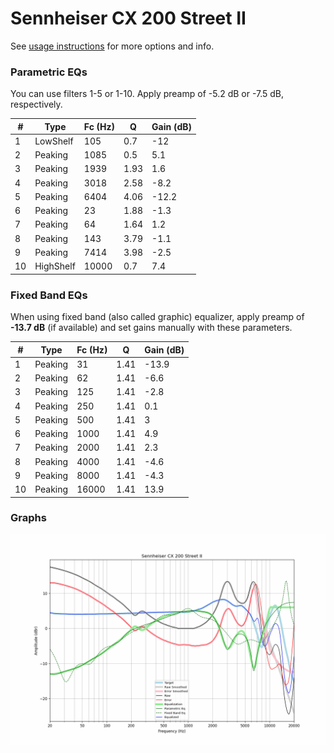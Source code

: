 # Sennheiser CX 200 Street II
See [usage instructions](https://github.com/jaakkopasanen/AutoEq#usage) for more options and info.

### Parametric EQs
You can use filters 1-5 or 1-10. Apply preamp of -5.2 dB or -7.5 dB, respectively.

|   # | Type      |   Fc (Hz) |    Q |   Gain (dB) |
|-----|-----------|-----------|------|-------------|
|   1 | LowShelf  |       105 | 0.7  |       -12   |
|   2 | Peaking   |      1085 | 0.5  |         5.1 |
|   3 | Peaking   |      1939 | 1.93 |         1.6 |
|   4 | Peaking   |      3018 | 2.58 |        -8.2 |
|   5 | Peaking   |      6404 | 4.06 |       -12.2 |
|   6 | Peaking   |        23 | 1.88 |        -1.3 |
|   7 | Peaking   |        64 | 1.64 |         1.2 |
|   8 | Peaking   |       143 | 3.79 |        -1.1 |
|   9 | Peaking   |      7414 | 3.98 |        -2.5 |
|  10 | HighShelf |     10000 | 0.7  |         7.4 |

### Fixed Band EQs
When using fixed band (also called graphic) equalizer, apply preamp of **-13.7 dB** (if available) and set gains manually with these parameters.

|   # | Type    |   Fc (Hz) |    Q |   Gain (dB) |
|-----|---------|-----------|------|-------------|
|   1 | Peaking |        31 | 1.41 |       -13.9 |
|   2 | Peaking |        62 | 1.41 |        -6.6 |
|   3 | Peaking |       125 | 1.41 |        -2.8 |
|   4 | Peaking |       250 | 1.41 |         0.1 |
|   5 | Peaking |       500 | 1.41 |         3   |
|   6 | Peaking |      1000 | 1.41 |         4.9 |
|   7 | Peaking |      2000 | 1.41 |         2.3 |
|   8 | Peaking |      4000 | 1.41 |        -4.6 |
|   9 | Peaking |      8000 | 1.41 |        -4.3 |
|  10 | Peaking |     16000 | 1.41 |        13.9 |

### Graphs
![](./Sennheiser%20CX%20200%20Street%20II.png)
